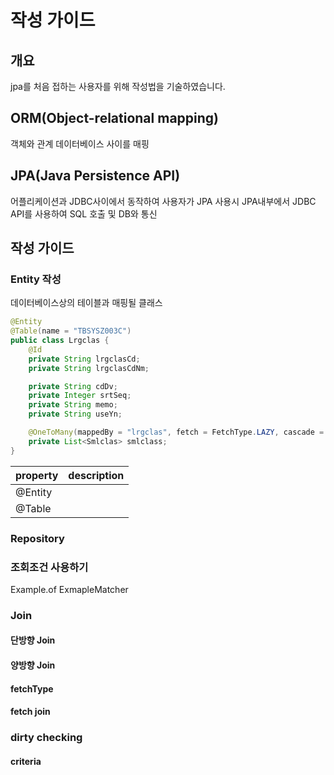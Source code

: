 
# 작성 가이드
## 개요
jpa를 처음 접하는 사용자를 위해 작성법을 기술하였습니다.

## ORM(Object-relational mapping)
객체와 관계 데이터베이스 사이를 매핑

## JPA(Java Persistence API)
어플리케이션과 JDBC사이에서 동작하여 사용자가 JPA 사용시 JPA내부에서 JDBC API를 사용하여 SQL 호출 및 DB와 통신

## 작성 가이드
### Entity 작성
데이터베이스상의 테이블과 매핑될 클래스
```java
@Entity
@Table(name = "TBSYSZ003C")
public class Lrgclas {
    @Id
    private String lrgclasCd;
    private String lrgclasCdNm;

    private String cdDv;
    private Integer srtSeq;
    private String memo;
    private String useYn;

    @OneToMany(mappedBy = "lrgclas", fetch = FetchType.LAZY, cascade = CascadeType.ALL)
    private List<Smlclas> smlclass;
}
```
| property | description |
| -------- | ----------- |
| @Entity  |   |
| @Table |    |


### Repository

### 조회조건 사용하기
Example.of
ExmapleMatcher

### Join

#### 단방향 Join

#### 양방향 Join

#### fetchType

#### fetch join

### dirty checking

#### criteria




